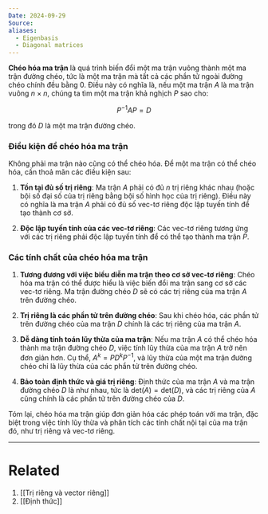 ```yaml
---
Date: 2024-09-29
Source: 
aliases:
  - Eigenbasis
  - Diagonal matrices
---
```


**Chéo hóa ma trận** là quá trình biến đổi một ma trận vuông thành một ma trận đường chéo, tức là một ma trận mà tất cả các phần tử ngoài đường chéo chính đều bằng 0. Điều này có nghĩa là, nếu một ma trận $A$ là ma trận vuông $n \times n$, chúng ta tìm một ma trận khả nghịch $P$ sao cho:

$$
P^{-1}AP = D
$$

trong đó $D$ là một ma trận đường chéo.

### Điều kiện để chéo hóa ma trận
Không phải ma trận nào cũng có thể chéo hóa. Để một ma trận có thể chéo hóa, cần thoả mãn các điều kiện sau:

1. **Tồn tại đủ số trị riêng**: Ma trận $A$ phải có đủ $n$ trị riêng khác nhau (hoặc bội số đại số của trị riêng bằng bội số hình học của trị riêng). Điều này có nghĩa là ma trận $A$ phải có đủ số vec-tơ riêng độc lập tuyến tính để tạo thành cơ sở.

2. **Độc lập tuyến tính của các vec-tơ riêng**: Các vec-tơ riêng tương ứng với các trị riêng phải độc lập tuyến tính để có thể tạo thành ma trận $P$.

### Các tính chất của chéo hóa ma trận

1. **Tương đương với việc biểu diễn ma trận theo cơ sở vec-tơ riêng**: Chéo hóa ma trận có thể được hiểu là việc biến đổi ma trận sang cơ sở các vec-tơ riêng. Ma trận đường chéo $D$ sẽ có các trị riêng của ma trận $A$ trên đường chéo.

2. **Trị riêng là các phần tử trên đường chéo**: Sau khi chéo hóa, các phần tử trên đường chéo của ma trận $D$ chính là các trị riêng của ma trận $A$.

3. **Dễ dàng tính toán lũy thừa của ma trận**: Nếu ma trận $A$ có thể chéo hóa thành ma trận đường chéo $D$, việc tính lũy thừa của ma trận $A$ trở nên đơn giản hơn. Cụ thể, $A^k = P D^k P^{-1}$, và lũy thừa của một ma trận đường chéo chỉ là lũy thừa của các phần tử trên đường chéo.

4. **Bảo toàn định thức và giá trị riêng**: Định thức của ma trận $A$ và ma trận đường chéo $D$ là như nhau, tức là $\text{det}(A) = \text{det}(D)$, và các trị riêng của $A$ cũng chính là các phần tử trên đường chéo của $D$.

Tóm lại, chéo hóa ma trận giúp đơn giản hóa các phép toán với ma trận, đặc biệt trong việc tính lũy thừa và phân tích các tính chất nội tại của ma trận đó, như trị riêng và vec-tơ riêng.

---
# Related
1. [[Trị riêng và vector riêng]]
2. [[Định thức]]
